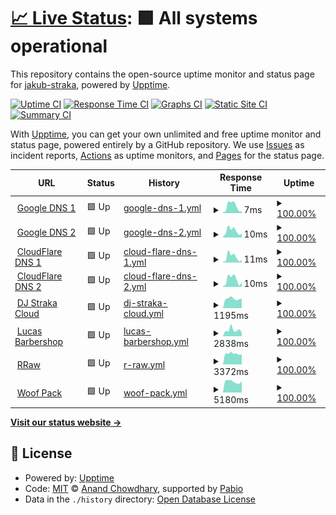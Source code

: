 # [📈 Live Status](https://status.djstraka.com): <!--live status--> **🟩 All systems operational**

This repository contains the open-source uptime monitor and status page for [jakub-straka](https://status.djstraka.com), powered by [Upptime](https://github.com/upptime/upptime).

[![Uptime CI](https://github.com/jakub-straka/djstraka-detector/workflows/Uptime%20CI/badge.svg)](https://github.com/jakub-straka/djstraka-detector/actions?query=workflow%3A%22Uptime+CI%22)
[![Response Time CI](https://github.com/jakub-straka/djstraka-detector/workflows/Response%20Time%20CI/badge.svg)](https://github.com/jakub-straka/djstraka-detector/actions?query=workflow%3A%22Response+Time+CI%22)
[![Graphs CI](https://github.com/jakub-straka/djstraka-detector/workflows/Graphs%20CI/badge.svg)](https://github.com/jakub-straka/djstraka-detector/actions?query=workflow%3A%22Graphs+CI%22)
[![Static Site CI](https://github.com/jakub-straka/djstraka-detector/workflows/Static%20Site%20CI/badge.svg)](https://github.com/jakub-straka/djstraka-detector/actions?query=workflow%3A%22Static+Site+CI%22)
[![Summary CI](https://github.com/jakub-straka/djstraka-detector/workflows/Summary%20CI/badge.svg)](https://github.com/jakub-straka/djstraka-detector/actions?query=workflow%3A%22Summary+CI%22)

With [Upptime](https://upptime.js.org), you can get your own unlimited and free uptime monitor and status page, powered entirely by a GitHub repository. We use [Issues](https://github.com/jakub-straka/djstraka-detector/issues) as incident reports, [Actions](https://github.com/jakub-straka/djstraka-detector/actions) as uptime monitors, and [Pages](https://status.djstraka.com) for the status page.

<!--start: status pages-->
<!-- This summary is generated by Upptime (https://github.com/upptime/upptime) -->
<!-- Do not edit this manually, your changes will be overwritten -->
<!-- prettier-ignore -->
| URL | Status | History | Response Time | Uptime |
| --- | ------ | ------- | ------------- | ------ |
| <img alt="" src="https://icons.duckduckgo.com/ip3/null.ico" height="13"> [Google DNS 1](8.8.4.4) | 🟩 Up | [google-dns-1.yml](https://github.com/jakub-straka/djstraka-detector/commits/HEAD/history/google-dns-1.yml) | <details><summary><img alt="Response time graph" src="./graphs/google-dns-1/response-time-week.png" height="20"> 7ms</summary><br><a href="https://status.djstraka.com/history/google-dns-1"><img alt="Response time 4" src="https://img.shields.io/endpoint?url=https%3A%2F%2Fraw.githubusercontent.com%2Fjakub-straka%2Fdjstraka-detector%2FHEAD%2Fapi%2Fgoogle-dns-1%2Fresponse-time.json"></a><br><a href="https://status.djstraka.com/history/google-dns-1"><img alt="24-hour response time 2" src="https://img.shields.io/endpoint?url=https%3A%2F%2Fraw.githubusercontent.com%2Fjakub-straka%2Fdjstraka-detector%2FHEAD%2Fapi%2Fgoogle-dns-1%2Fresponse-time-day.json"></a><br><a href="https://status.djstraka.com/history/google-dns-1"><img alt="7-day response time 7" src="https://img.shields.io/endpoint?url=https%3A%2F%2Fraw.githubusercontent.com%2Fjakub-straka%2Fdjstraka-detector%2FHEAD%2Fapi%2Fgoogle-dns-1%2Fresponse-time-week.json"></a><br><a href="https://status.djstraka.com/history/google-dns-1"><img alt="30-day response time 5" src="https://img.shields.io/endpoint?url=https%3A%2F%2Fraw.githubusercontent.com%2Fjakub-straka%2Fdjstraka-detector%2FHEAD%2Fapi%2Fgoogle-dns-1%2Fresponse-time-month.json"></a><br><a href="https://status.djstraka.com/history/google-dns-1"><img alt="1-year response time 4" src="https://img.shields.io/endpoint?url=https%3A%2F%2Fraw.githubusercontent.com%2Fjakub-straka%2Fdjstraka-detector%2FHEAD%2Fapi%2Fgoogle-dns-1%2Fresponse-time-year.json"></a></details> | <details><summary><a href="https://status.djstraka.com/history/google-dns-1">100.00%</a></summary><a href="https://status.djstraka.com/history/google-dns-1"><img alt="All-time uptime 100.00%" src="https://img.shields.io/endpoint?url=https%3A%2F%2Fraw.githubusercontent.com%2Fjakub-straka%2Fdjstraka-detector%2FHEAD%2Fapi%2Fgoogle-dns-1%2Fuptime.json"></a><br><a href="https://status.djstraka.com/history/google-dns-1"><img alt="24-hour uptime 100.00%" src="https://img.shields.io/endpoint?url=https%3A%2F%2Fraw.githubusercontent.com%2Fjakub-straka%2Fdjstraka-detector%2FHEAD%2Fapi%2Fgoogle-dns-1%2Fuptime-day.json"></a><br><a href="https://status.djstraka.com/history/google-dns-1"><img alt="7-day uptime 100.00%" src="https://img.shields.io/endpoint?url=https%3A%2F%2Fraw.githubusercontent.com%2Fjakub-straka%2Fdjstraka-detector%2FHEAD%2Fapi%2Fgoogle-dns-1%2Fuptime-week.json"></a><br><a href="https://status.djstraka.com/history/google-dns-1"><img alt="30-day uptime 100.00%" src="https://img.shields.io/endpoint?url=https%3A%2F%2Fraw.githubusercontent.com%2Fjakub-straka%2Fdjstraka-detector%2FHEAD%2Fapi%2Fgoogle-dns-1%2Fuptime-month.json"></a><br><a href="https://status.djstraka.com/history/google-dns-1"><img alt="1-year uptime 100.00%" src="https://img.shields.io/endpoint?url=https%3A%2F%2Fraw.githubusercontent.com%2Fjakub-straka%2Fdjstraka-detector%2FHEAD%2Fapi%2Fgoogle-dns-1%2Fuptime-year.json"></a></details>
| <img alt="" src="https://icons.duckduckgo.com/ip3/null.ico" height="13"> [Google DNS 2](8.8.8.8) | 🟩 Up | [google-dns-2.yml](https://github.com/jakub-straka/djstraka-detector/commits/HEAD/history/google-dns-2.yml) | <details><summary><img alt="Response time graph" src="./graphs/google-dns-2/response-time-week.png" height="20"> 10ms</summary><br><a href="https://status.djstraka.com/history/google-dns-2"><img alt="Response time 5" src="https://img.shields.io/endpoint?url=https%3A%2F%2Fraw.githubusercontent.com%2Fjakub-straka%2Fdjstraka-detector%2FHEAD%2Fapi%2Fgoogle-dns-2%2Fresponse-time.json"></a><br><a href="https://status.djstraka.com/history/google-dns-2"><img alt="24-hour response time 6" src="https://img.shields.io/endpoint?url=https%3A%2F%2Fraw.githubusercontent.com%2Fjakub-straka%2Fdjstraka-detector%2FHEAD%2Fapi%2Fgoogle-dns-2%2Fresponse-time-day.json"></a><br><a href="https://status.djstraka.com/history/google-dns-2"><img alt="7-day response time 10" src="https://img.shields.io/endpoint?url=https%3A%2F%2Fraw.githubusercontent.com%2Fjakub-straka%2Fdjstraka-detector%2FHEAD%2Fapi%2Fgoogle-dns-2%2Fresponse-time-week.json"></a><br><a href="https://status.djstraka.com/history/google-dns-2"><img alt="30-day response time 6" src="https://img.shields.io/endpoint?url=https%3A%2F%2Fraw.githubusercontent.com%2Fjakub-straka%2Fdjstraka-detector%2FHEAD%2Fapi%2Fgoogle-dns-2%2Fresponse-time-month.json"></a><br><a href="https://status.djstraka.com/history/google-dns-2"><img alt="1-year response time 5" src="https://img.shields.io/endpoint?url=https%3A%2F%2Fraw.githubusercontent.com%2Fjakub-straka%2Fdjstraka-detector%2FHEAD%2Fapi%2Fgoogle-dns-2%2Fresponse-time-year.json"></a></details> | <details><summary><a href="https://status.djstraka.com/history/google-dns-2">100.00%</a></summary><a href="https://status.djstraka.com/history/google-dns-2"><img alt="All-time uptime 100.00%" src="https://img.shields.io/endpoint?url=https%3A%2F%2Fraw.githubusercontent.com%2Fjakub-straka%2Fdjstraka-detector%2FHEAD%2Fapi%2Fgoogle-dns-2%2Fuptime.json"></a><br><a href="https://status.djstraka.com/history/google-dns-2"><img alt="24-hour uptime 100.00%" src="https://img.shields.io/endpoint?url=https%3A%2F%2Fraw.githubusercontent.com%2Fjakub-straka%2Fdjstraka-detector%2FHEAD%2Fapi%2Fgoogle-dns-2%2Fuptime-day.json"></a><br><a href="https://status.djstraka.com/history/google-dns-2"><img alt="7-day uptime 100.00%" src="https://img.shields.io/endpoint?url=https%3A%2F%2Fraw.githubusercontent.com%2Fjakub-straka%2Fdjstraka-detector%2FHEAD%2Fapi%2Fgoogle-dns-2%2Fuptime-week.json"></a><br><a href="https://status.djstraka.com/history/google-dns-2"><img alt="30-day uptime 100.00%" src="https://img.shields.io/endpoint?url=https%3A%2F%2Fraw.githubusercontent.com%2Fjakub-straka%2Fdjstraka-detector%2FHEAD%2Fapi%2Fgoogle-dns-2%2Fuptime-month.json"></a><br><a href="https://status.djstraka.com/history/google-dns-2"><img alt="1-year uptime 100.00%" src="https://img.shields.io/endpoint?url=https%3A%2F%2Fraw.githubusercontent.com%2Fjakub-straka%2Fdjstraka-detector%2FHEAD%2Fapi%2Fgoogle-dns-2%2Fuptime-year.json"></a></details>
| <img alt="" src="https://icons.duckduckgo.com/ip3/null.ico" height="13"> [CloudFlare DNS 1](1.1.1.1) | 🟩 Up | [cloud-flare-dns-1.yml](https://github.com/jakub-straka/djstraka-detector/commits/HEAD/history/cloud-flare-dns-1.yml) | <details><summary><img alt="Response time graph" src="./graphs/cloud-flare-dns-1/response-time-week.png" height="20"> 11ms</summary><br><a href="https://status.djstraka.com/history/cloud-flare-dns-1"><img alt="Response time 4" src="https://img.shields.io/endpoint?url=https%3A%2F%2Fraw.githubusercontent.com%2Fjakub-straka%2Fdjstraka-detector%2FHEAD%2Fapi%2Fcloud-flare-dns-1%2Fresponse-time.json"></a><br><a href="https://status.djstraka.com/history/cloud-flare-dns-1"><img alt="24-hour response time 5" src="https://img.shields.io/endpoint?url=https%3A%2F%2Fraw.githubusercontent.com%2Fjakub-straka%2Fdjstraka-detector%2FHEAD%2Fapi%2Fcloud-flare-dns-1%2Fresponse-time-day.json"></a><br><a href="https://status.djstraka.com/history/cloud-flare-dns-1"><img alt="7-day response time 11" src="https://img.shields.io/endpoint?url=https%3A%2F%2Fraw.githubusercontent.com%2Fjakub-straka%2Fdjstraka-detector%2FHEAD%2Fapi%2Fcloud-flare-dns-1%2Fresponse-time-week.json"></a><br><a href="https://status.djstraka.com/history/cloud-flare-dns-1"><img alt="30-day response time 7" src="https://img.shields.io/endpoint?url=https%3A%2F%2Fraw.githubusercontent.com%2Fjakub-straka%2Fdjstraka-detector%2FHEAD%2Fapi%2Fcloud-flare-dns-1%2Fresponse-time-month.json"></a><br><a href="https://status.djstraka.com/history/cloud-flare-dns-1"><img alt="1-year response time 4" src="https://img.shields.io/endpoint?url=https%3A%2F%2Fraw.githubusercontent.com%2Fjakub-straka%2Fdjstraka-detector%2FHEAD%2Fapi%2Fcloud-flare-dns-1%2Fresponse-time-year.json"></a></details> | <details><summary><a href="https://status.djstraka.com/history/cloud-flare-dns-1">100.00%</a></summary><a href="https://status.djstraka.com/history/cloud-flare-dns-1"><img alt="All-time uptime 100.00%" src="https://img.shields.io/endpoint?url=https%3A%2F%2Fraw.githubusercontent.com%2Fjakub-straka%2Fdjstraka-detector%2FHEAD%2Fapi%2Fcloud-flare-dns-1%2Fuptime.json"></a><br><a href="https://status.djstraka.com/history/cloud-flare-dns-1"><img alt="24-hour uptime 100.00%" src="https://img.shields.io/endpoint?url=https%3A%2F%2Fraw.githubusercontent.com%2Fjakub-straka%2Fdjstraka-detector%2FHEAD%2Fapi%2Fcloud-flare-dns-1%2Fuptime-day.json"></a><br><a href="https://status.djstraka.com/history/cloud-flare-dns-1"><img alt="7-day uptime 100.00%" src="https://img.shields.io/endpoint?url=https%3A%2F%2Fraw.githubusercontent.com%2Fjakub-straka%2Fdjstraka-detector%2FHEAD%2Fapi%2Fcloud-flare-dns-1%2Fuptime-week.json"></a><br><a href="https://status.djstraka.com/history/cloud-flare-dns-1"><img alt="30-day uptime 100.00%" src="https://img.shields.io/endpoint?url=https%3A%2F%2Fraw.githubusercontent.com%2Fjakub-straka%2Fdjstraka-detector%2FHEAD%2Fapi%2Fcloud-flare-dns-1%2Fuptime-month.json"></a><br><a href="https://status.djstraka.com/history/cloud-flare-dns-1"><img alt="1-year uptime 100.00%" src="https://img.shields.io/endpoint?url=https%3A%2F%2Fraw.githubusercontent.com%2Fjakub-straka%2Fdjstraka-detector%2FHEAD%2Fapi%2Fcloud-flare-dns-1%2Fuptime-year.json"></a></details>
| <img alt="" src="https://icons.duckduckgo.com/ip3/null.ico" height="13"> [CloudFlare DNS 2](1.0.0.1) | 🟩 Up | [cloud-flare-dns-2.yml](https://github.com/jakub-straka/djstraka-detector/commits/HEAD/history/cloud-flare-dns-2.yml) | <details><summary><img alt="Response time graph" src="./graphs/cloud-flare-dns-2/response-time-week.png" height="20"> 10ms</summary><br><a href="https://status.djstraka.com/history/cloud-flare-dns-2"><img alt="Response time 4" src="https://img.shields.io/endpoint?url=https%3A%2F%2Fraw.githubusercontent.com%2Fjakub-straka%2Fdjstraka-detector%2FHEAD%2Fapi%2Fcloud-flare-dns-2%2Fresponse-time.json"></a><br><a href="https://status.djstraka.com/history/cloud-flare-dns-2"><img alt="24-hour response time 6" src="https://img.shields.io/endpoint?url=https%3A%2F%2Fraw.githubusercontent.com%2Fjakub-straka%2Fdjstraka-detector%2FHEAD%2Fapi%2Fcloud-flare-dns-2%2Fresponse-time-day.json"></a><br><a href="https://status.djstraka.com/history/cloud-flare-dns-2"><img alt="7-day response time 10" src="https://img.shields.io/endpoint?url=https%3A%2F%2Fraw.githubusercontent.com%2Fjakub-straka%2Fdjstraka-detector%2FHEAD%2Fapi%2Fcloud-flare-dns-2%2Fresponse-time-week.json"></a><br><a href="https://status.djstraka.com/history/cloud-flare-dns-2"><img alt="30-day response time 7" src="https://img.shields.io/endpoint?url=https%3A%2F%2Fraw.githubusercontent.com%2Fjakub-straka%2Fdjstraka-detector%2FHEAD%2Fapi%2Fcloud-flare-dns-2%2Fresponse-time-month.json"></a><br><a href="https://status.djstraka.com/history/cloud-flare-dns-2"><img alt="1-year response time 4" src="https://img.shields.io/endpoint?url=https%3A%2F%2Fraw.githubusercontent.com%2Fjakub-straka%2Fdjstraka-detector%2FHEAD%2Fapi%2Fcloud-flare-dns-2%2Fresponse-time-year.json"></a></details> | <details><summary><a href="https://status.djstraka.com/history/cloud-flare-dns-2">100.00%</a></summary><a href="https://status.djstraka.com/history/cloud-flare-dns-2"><img alt="All-time uptime 100.00%" src="https://img.shields.io/endpoint?url=https%3A%2F%2Fraw.githubusercontent.com%2Fjakub-straka%2Fdjstraka-detector%2FHEAD%2Fapi%2Fcloud-flare-dns-2%2Fuptime.json"></a><br><a href="https://status.djstraka.com/history/cloud-flare-dns-2"><img alt="24-hour uptime 100.00%" src="https://img.shields.io/endpoint?url=https%3A%2F%2Fraw.githubusercontent.com%2Fjakub-straka%2Fdjstraka-detector%2FHEAD%2Fapi%2Fcloud-flare-dns-2%2Fuptime-day.json"></a><br><a href="https://status.djstraka.com/history/cloud-flare-dns-2"><img alt="7-day uptime 100.00%" src="https://img.shields.io/endpoint?url=https%3A%2F%2Fraw.githubusercontent.com%2Fjakub-straka%2Fdjstraka-detector%2FHEAD%2Fapi%2Fcloud-flare-dns-2%2Fuptime-week.json"></a><br><a href="https://status.djstraka.com/history/cloud-flare-dns-2"><img alt="30-day uptime 100.00%" src="https://img.shields.io/endpoint?url=https%3A%2F%2Fraw.githubusercontent.com%2Fjakub-straka%2Fdjstraka-detector%2FHEAD%2Fapi%2Fcloud-flare-dns-2%2Fuptime-month.json"></a><br><a href="https://status.djstraka.com/history/cloud-flare-dns-2"><img alt="1-year uptime 100.00%" src="https://img.shields.io/endpoint?url=https%3A%2F%2Fraw.githubusercontent.com%2Fjakub-straka%2Fdjstraka-detector%2FHEAD%2Fapi%2Fcloud-flare-dns-2%2Fuptime-year.json"></a></details>
| <img alt="" src="https://icons.duckduckgo.com/ip3/cloud.djstraka.com.ico" height="13"> [DJ Straka Cloud](https://cloud.djstraka.com) | 🟩 Up | [dj-straka-cloud.yml](https://github.com/jakub-straka/djstraka-detector/commits/HEAD/history/dj-straka-cloud.yml) | <details><summary><img alt="Response time graph" src="./graphs/dj-straka-cloud/response-time-week.png" height="20"> 1195ms</summary><br><a href="https://status.djstraka.com/history/dj-straka-cloud"><img alt="Response time 1165" src="https://img.shields.io/endpoint?url=https%3A%2F%2Fraw.githubusercontent.com%2Fjakub-straka%2Fdjstraka-detector%2FHEAD%2Fapi%2Fdj-straka-cloud%2Fresponse-time.json"></a><br><a href="https://status.djstraka.com/history/dj-straka-cloud"><img alt="24-hour response time 1222" src="https://img.shields.io/endpoint?url=https%3A%2F%2Fraw.githubusercontent.com%2Fjakub-straka%2Fdjstraka-detector%2FHEAD%2Fapi%2Fdj-straka-cloud%2Fresponse-time-day.json"></a><br><a href="https://status.djstraka.com/history/dj-straka-cloud"><img alt="7-day response time 1195" src="https://img.shields.io/endpoint?url=https%3A%2F%2Fraw.githubusercontent.com%2Fjakub-straka%2Fdjstraka-detector%2FHEAD%2Fapi%2Fdj-straka-cloud%2Fresponse-time-week.json"></a><br><a href="https://status.djstraka.com/history/dj-straka-cloud"><img alt="30-day response time 1276" src="https://img.shields.io/endpoint?url=https%3A%2F%2Fraw.githubusercontent.com%2Fjakub-straka%2Fdjstraka-detector%2FHEAD%2Fapi%2Fdj-straka-cloud%2Fresponse-time-month.json"></a><br><a href="https://status.djstraka.com/history/dj-straka-cloud"><img alt="1-year response time 1169" src="https://img.shields.io/endpoint?url=https%3A%2F%2Fraw.githubusercontent.com%2Fjakub-straka%2Fdjstraka-detector%2FHEAD%2Fapi%2Fdj-straka-cloud%2Fresponse-time-year.json"></a></details> | <details><summary><a href="https://status.djstraka.com/history/dj-straka-cloud">100.00%</a></summary><a href="https://status.djstraka.com/history/dj-straka-cloud"><img alt="All-time uptime 100.00%" src="https://img.shields.io/endpoint?url=https%3A%2F%2Fraw.githubusercontent.com%2Fjakub-straka%2Fdjstraka-detector%2FHEAD%2Fapi%2Fdj-straka-cloud%2Fuptime.json"></a><br><a href="https://status.djstraka.com/history/dj-straka-cloud"><img alt="24-hour uptime 100.00%" src="https://img.shields.io/endpoint?url=https%3A%2F%2Fraw.githubusercontent.com%2Fjakub-straka%2Fdjstraka-detector%2FHEAD%2Fapi%2Fdj-straka-cloud%2Fuptime-day.json"></a><br><a href="https://status.djstraka.com/history/dj-straka-cloud"><img alt="7-day uptime 100.00%" src="https://img.shields.io/endpoint?url=https%3A%2F%2Fraw.githubusercontent.com%2Fjakub-straka%2Fdjstraka-detector%2FHEAD%2Fapi%2Fdj-straka-cloud%2Fuptime-week.json"></a><br><a href="https://status.djstraka.com/history/dj-straka-cloud"><img alt="30-day uptime 100.00%" src="https://img.shields.io/endpoint?url=https%3A%2F%2Fraw.githubusercontent.com%2Fjakub-straka%2Fdjstraka-detector%2FHEAD%2Fapi%2Fdj-straka-cloud%2Fuptime-month.json"></a><br><a href="https://status.djstraka.com/history/dj-straka-cloud"><img alt="1-year uptime 100.00%" src="https://img.shields.io/endpoint?url=https%3A%2F%2Fraw.githubusercontent.com%2Fjakub-straka%2Fdjstraka-detector%2FHEAD%2Fapi%2Fdj-straka-cloud%2Fuptime-year.json"></a></details>
| <img alt="" src="https://icons.duckduckgo.com/ip3/lucasbarbershop.sk.ico" height="13"> [Lucas Barbershop](https://lucasbarbershop.sk) | 🟩 Up | [lucas-barbershop.yml](https://github.com/jakub-straka/djstraka-detector/commits/HEAD/history/lucas-barbershop.yml) | <details><summary><img alt="Response time graph" src="./graphs/lucas-barbershop/response-time-week.png" height="20"> 2838ms</summary><br><a href="https://status.djstraka.com/history/lucas-barbershop"><img alt="Response time 2452" src="https://img.shields.io/endpoint?url=https%3A%2F%2Fraw.githubusercontent.com%2Fjakub-straka%2Fdjstraka-detector%2FHEAD%2Fapi%2Flucas-barbershop%2Fresponse-time.json"></a><br><a href="https://status.djstraka.com/history/lucas-barbershop"><img alt="24-hour response time 1731" src="https://img.shields.io/endpoint?url=https%3A%2F%2Fraw.githubusercontent.com%2Fjakub-straka%2Fdjstraka-detector%2FHEAD%2Fapi%2Flucas-barbershop%2Fresponse-time-day.json"></a><br><a href="https://status.djstraka.com/history/lucas-barbershop"><img alt="7-day response time 2838" src="https://img.shields.io/endpoint?url=https%3A%2F%2Fraw.githubusercontent.com%2Fjakub-straka%2Fdjstraka-detector%2FHEAD%2Fapi%2Flucas-barbershop%2Fresponse-time-week.json"></a><br><a href="https://status.djstraka.com/history/lucas-barbershop"><img alt="30-day response time 2920" src="https://img.shields.io/endpoint?url=https%3A%2F%2Fraw.githubusercontent.com%2Fjakub-straka%2Fdjstraka-detector%2FHEAD%2Fapi%2Flucas-barbershop%2Fresponse-time-month.json"></a><br><a href="https://status.djstraka.com/history/lucas-barbershop"><img alt="1-year response time 2452" src="https://img.shields.io/endpoint?url=https%3A%2F%2Fraw.githubusercontent.com%2Fjakub-straka%2Fdjstraka-detector%2FHEAD%2Fapi%2Flucas-barbershop%2Fresponse-time-year.json"></a></details> | <details><summary><a href="https://status.djstraka.com/history/lucas-barbershop">100.00%</a></summary><a href="https://status.djstraka.com/history/lucas-barbershop"><img alt="All-time uptime 99.98%" src="https://img.shields.io/endpoint?url=https%3A%2F%2Fraw.githubusercontent.com%2Fjakub-straka%2Fdjstraka-detector%2FHEAD%2Fapi%2Flucas-barbershop%2Fuptime.json"></a><br><a href="https://status.djstraka.com/history/lucas-barbershop"><img alt="24-hour uptime 100.00%" src="https://img.shields.io/endpoint?url=https%3A%2F%2Fraw.githubusercontent.com%2Fjakub-straka%2Fdjstraka-detector%2FHEAD%2Fapi%2Flucas-barbershop%2Fuptime-day.json"></a><br><a href="https://status.djstraka.com/history/lucas-barbershop"><img alt="7-day uptime 100.00%" src="https://img.shields.io/endpoint?url=https%3A%2F%2Fraw.githubusercontent.com%2Fjakub-straka%2Fdjstraka-detector%2FHEAD%2Fapi%2Flucas-barbershop%2Fuptime-week.json"></a><br><a href="https://status.djstraka.com/history/lucas-barbershop"><img alt="30-day uptime 100.00%" src="https://img.shields.io/endpoint?url=https%3A%2F%2Fraw.githubusercontent.com%2Fjakub-straka%2Fdjstraka-detector%2FHEAD%2Fapi%2Flucas-barbershop%2Fuptime-month.json"></a><br><a href="https://status.djstraka.com/history/lucas-barbershop"><img alt="1-year uptime 99.98%" src="https://img.shields.io/endpoint?url=https%3A%2F%2Fraw.githubusercontent.com%2Fjakub-straka%2Fdjstraka-detector%2FHEAD%2Fapi%2Flucas-barbershop%2Fuptime-year.json"></a></details>
| <img alt="" src="https://icons.duckduckgo.com/ip3/rraw.sk.ico" height="13"> [RRaw](https://rraw.sk) | 🟩 Up | [r-raw.yml](https://github.com/jakub-straka/djstraka-detector/commits/HEAD/history/r-raw.yml) | <details><summary><img alt="Response time graph" src="./graphs/r-raw/response-time-week.png" height="20"> 3372ms</summary><br><a href="https://status.djstraka.com/history/r-raw"><img alt="Response time 4272" src="https://img.shields.io/endpoint?url=https%3A%2F%2Fraw.githubusercontent.com%2Fjakub-straka%2Fdjstraka-detector%2FHEAD%2Fapi%2Fr-raw%2Fresponse-time.json"></a><br><a href="https://status.djstraka.com/history/r-raw"><img alt="24-hour response time 3184" src="https://img.shields.io/endpoint?url=https%3A%2F%2Fraw.githubusercontent.com%2Fjakub-straka%2Fdjstraka-detector%2FHEAD%2Fapi%2Fr-raw%2Fresponse-time-day.json"></a><br><a href="https://status.djstraka.com/history/r-raw"><img alt="7-day response time 3372" src="https://img.shields.io/endpoint?url=https%3A%2F%2Fraw.githubusercontent.com%2Fjakub-straka%2Fdjstraka-detector%2FHEAD%2Fapi%2Fr-raw%2Fresponse-time-week.json"></a><br><a href="https://status.djstraka.com/history/r-raw"><img alt="30-day response time 3246" src="https://img.shields.io/endpoint?url=https%3A%2F%2Fraw.githubusercontent.com%2Fjakub-straka%2Fdjstraka-detector%2FHEAD%2Fapi%2Fr-raw%2Fresponse-time-month.json"></a><br><a href="https://status.djstraka.com/history/r-raw"><img alt="1-year response time 4272" src="https://img.shields.io/endpoint?url=https%3A%2F%2Fraw.githubusercontent.com%2Fjakub-straka%2Fdjstraka-detector%2FHEAD%2Fapi%2Fr-raw%2Fresponse-time-year.json"></a></details> | <details><summary><a href="https://status.djstraka.com/history/r-raw">100.00%</a></summary><a href="https://status.djstraka.com/history/r-raw"><img alt="All-time uptime 100.00%" src="https://img.shields.io/endpoint?url=https%3A%2F%2Fraw.githubusercontent.com%2Fjakub-straka%2Fdjstraka-detector%2FHEAD%2Fapi%2Fr-raw%2Fuptime.json"></a><br><a href="https://status.djstraka.com/history/r-raw"><img alt="24-hour uptime 100.00%" src="https://img.shields.io/endpoint?url=https%3A%2F%2Fraw.githubusercontent.com%2Fjakub-straka%2Fdjstraka-detector%2FHEAD%2Fapi%2Fr-raw%2Fuptime-day.json"></a><br><a href="https://status.djstraka.com/history/r-raw"><img alt="7-day uptime 100.00%" src="https://img.shields.io/endpoint?url=https%3A%2F%2Fraw.githubusercontent.com%2Fjakub-straka%2Fdjstraka-detector%2FHEAD%2Fapi%2Fr-raw%2Fuptime-week.json"></a><br><a href="https://status.djstraka.com/history/r-raw"><img alt="30-day uptime 100.00%" src="https://img.shields.io/endpoint?url=https%3A%2F%2Fraw.githubusercontent.com%2Fjakub-straka%2Fdjstraka-detector%2FHEAD%2Fapi%2Fr-raw%2Fuptime-month.json"></a><br><a href="https://status.djstraka.com/history/r-raw"><img alt="1-year uptime 100.00%" src="https://img.shields.io/endpoint?url=https%3A%2F%2Fraw.githubusercontent.com%2Fjakub-straka%2Fdjstraka-detector%2FHEAD%2Fapi%2Fr-raw%2Fuptime-year.json"></a></details>
| <img alt="" src="https://icons.duckduckgo.com/ip3/woofpack.sk.ico" height="13"> [Woof Pack](https://woofpack.sk) | 🟩 Up | [woof-pack.yml](https://github.com/jakub-straka/djstraka-detector/commits/HEAD/history/woof-pack.yml) | <details><summary><img alt="Response time graph" src="./graphs/woof-pack/response-time-week.png" height="20"> 5180ms</summary><br><a href="https://status.djstraka.com/history/woof-pack"><img alt="Response time 4321" src="https://img.shields.io/endpoint?url=https%3A%2F%2Fraw.githubusercontent.com%2Fjakub-straka%2Fdjstraka-detector%2FHEAD%2Fapi%2Fwoof-pack%2Fresponse-time.json"></a><br><a href="https://status.djstraka.com/history/woof-pack"><img alt="24-hour response time 5294" src="https://img.shields.io/endpoint?url=https%3A%2F%2Fraw.githubusercontent.com%2Fjakub-straka%2Fdjstraka-detector%2FHEAD%2Fapi%2Fwoof-pack%2Fresponse-time-day.json"></a><br><a href="https://status.djstraka.com/history/woof-pack"><img alt="7-day response time 5180" src="https://img.shields.io/endpoint?url=https%3A%2F%2Fraw.githubusercontent.com%2Fjakub-straka%2Fdjstraka-detector%2FHEAD%2Fapi%2Fwoof-pack%2Fresponse-time-week.json"></a><br><a href="https://status.djstraka.com/history/woof-pack"><img alt="30-day response time 4897" src="https://img.shields.io/endpoint?url=https%3A%2F%2Fraw.githubusercontent.com%2Fjakub-straka%2Fdjstraka-detector%2FHEAD%2Fapi%2Fwoof-pack%2Fresponse-time-month.json"></a><br><a href="https://status.djstraka.com/history/woof-pack"><img alt="1-year response time 4321" src="https://img.shields.io/endpoint?url=https%3A%2F%2Fraw.githubusercontent.com%2Fjakub-straka%2Fdjstraka-detector%2FHEAD%2Fapi%2Fwoof-pack%2Fresponse-time-year.json"></a></details> | <details><summary><a href="https://status.djstraka.com/history/woof-pack">100.00%</a></summary><a href="https://status.djstraka.com/history/woof-pack"><img alt="All-time uptime 100.00%" src="https://img.shields.io/endpoint?url=https%3A%2F%2Fraw.githubusercontent.com%2Fjakub-straka%2Fdjstraka-detector%2FHEAD%2Fapi%2Fwoof-pack%2Fuptime.json"></a><br><a href="https://status.djstraka.com/history/woof-pack"><img alt="24-hour uptime 100.00%" src="https://img.shields.io/endpoint?url=https%3A%2F%2Fraw.githubusercontent.com%2Fjakub-straka%2Fdjstraka-detector%2FHEAD%2Fapi%2Fwoof-pack%2Fuptime-day.json"></a><br><a href="https://status.djstraka.com/history/woof-pack"><img alt="7-day uptime 100.00%" src="https://img.shields.io/endpoint?url=https%3A%2F%2Fraw.githubusercontent.com%2Fjakub-straka%2Fdjstraka-detector%2FHEAD%2Fapi%2Fwoof-pack%2Fuptime-week.json"></a><br><a href="https://status.djstraka.com/history/woof-pack"><img alt="30-day uptime 100.00%" src="https://img.shields.io/endpoint?url=https%3A%2F%2Fraw.githubusercontent.com%2Fjakub-straka%2Fdjstraka-detector%2FHEAD%2Fapi%2Fwoof-pack%2Fuptime-month.json"></a><br><a href="https://status.djstraka.com/history/woof-pack"><img alt="1-year uptime 100.00%" src="https://img.shields.io/endpoint?url=https%3A%2F%2Fraw.githubusercontent.com%2Fjakub-straka%2Fdjstraka-detector%2FHEAD%2Fapi%2Fwoof-pack%2Fuptime-year.json"></a></details>

<!--end: status pages-->

[**Visit our status website →**](https://status.djstraka.com)

## 📄 License

- Powered by: [Upptime](https://github.com/upptime/upptime)
- Code: [MIT](./LICENSE) © [Anand Chowdhary](https://anandchowdhary.com), supported by [Pabio](https://pabio.com)
- Data in the `./history` directory: [Open Database License](https://opendatacommons.org/licenses/odbl/1-0/)
